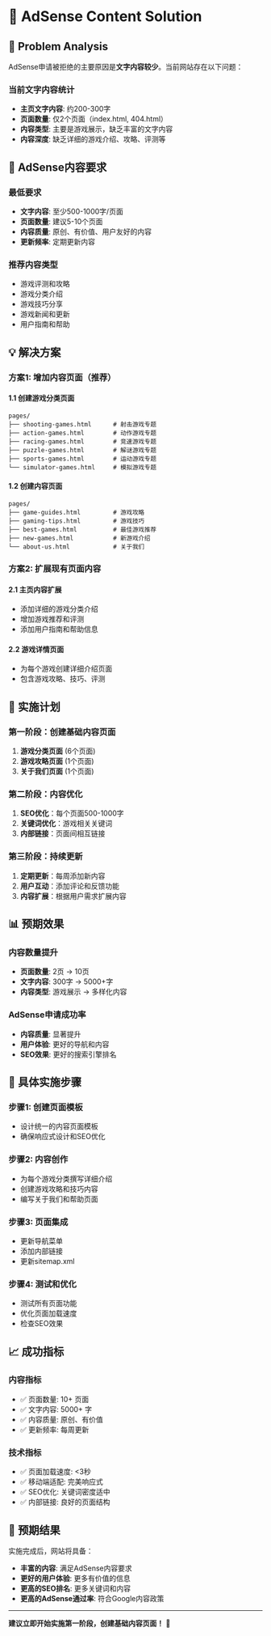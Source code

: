 # 📝 AdSense Content Solution

## 🚨 Problem Analysis

AdSense申请被拒绝的主要原因是**文字内容较少**。当前网站存在以下问题：

### 当前文字内容统计
- **主页文字内容**: 约200-300字
- **页面数量**: 仅2个页面（index.html, 404.html）
- **内容类型**: 主要是游戏展示，缺乏丰富的文字内容
- **内容深度**: 缺乏详细的游戏介绍、攻略、评测等

## 🎯 AdSense内容要求

### 最低要求
- **文字内容**: 至少500-1000字/页面
- **页面数量**: 建议5-10个页面
- **内容质量**: 原创、有价值、用户友好的内容
- **更新频率**: 定期更新内容

### 推荐内容类型
- 游戏评测和攻略
- 游戏分类介绍
- 游戏技巧分享
- 游戏新闻和更新
- 用户指南和帮助

## 💡 解决方案

### 方案1: 增加内容页面（推荐）

#### 1.1 创建游戏分类页面
```
pages/
├── shooting-games.html      # 射击游戏专题
├── action-games.html        # 动作游戏专题
├── racing-games.html        # 竞速游戏专题
├── puzzle-games.html        # 解谜游戏专题
├── sports-games.html        # 运动游戏专题
└── simulator-games.html     # 模拟游戏专题
```

#### 1.2 创建内容页面
```
pages/
├── game-guides.html         # 游戏攻略
├── gaming-tips.html         # 游戏技巧
├── best-games.html          # 最佳游戏推荐
├── new-games.html           # 新游戏介绍
└── about-us.html            # 关于我们
```

### 方案2: 扩展现有页面内容

#### 2.1 主页内容扩展
- 添加详细的游戏分类介绍
- 增加游戏推荐和评测
- 添加用户指南和帮助信息

#### 2.2 游戏详情页面
- 为每个游戏创建详细介绍页面
- 包含游戏攻略、技巧、评测

## 🚀 实施计划

### 第一阶段：创建基础内容页面
1. **游戏分类页面** (6个页面)
2. **游戏攻略页面** (1个页面)
3. **关于我们页面** (1个页面)

### 第二阶段：内容优化
1. **SEO优化**：每个页面500-1000字
2. **关键词优化**：游戏相关关键词
3. **内部链接**：页面间相互链接

### 第三阶段：持续更新
1. **定期更新**：每周添加新内容
2. **用户互动**：添加评论和反馈功能
3. **内容扩展**：根据用户需求扩展内容

## 📊 预期效果

### 内容数量提升
- **页面数量**: 2页 → 10页
- **文字内容**: 300字 → 5000+字
- **内容类型**: 游戏展示 → 多样化内容

### AdSense申请成功率
- **内容质量**: 显著提升
- **用户体验**: 更好的导航和内容
- **SEO效果**: 更好的搜索引擎排名

## 🎯 具体实施步骤

### 步骤1: 创建页面模板
- 设计统一的内容页面模板
- 确保响应式设计和SEO优化

### 步骤2: 内容创作
- 为每个游戏分类撰写详细介绍
- 创建游戏攻略和技巧内容
- 编写关于我们和帮助页面

### 步骤3: 页面集成
- 更新导航菜单
- 添加内部链接
- 更新sitemap.xml

### 步骤4: 测试和优化
- 测试所有页面功能
- 优化页面加载速度
- 检查SEO效果

## 📈 成功指标

### 内容指标
- ✅ 页面数量: 10+ 页面
- ✅ 文字内容: 5000+ 字
- ✅ 内容质量: 原创、有价值
- ✅ 更新频率: 每周更新

### 技术指标
- ✅ 页面加载速度: <3秒
- ✅ 移动端适配: 完美响应式
- ✅ SEO优化: 关键词密度适中
- ✅ 内部链接: 良好的页面结构

## 🎉 预期结果

实施完成后，网站将具备：
- **丰富的内容**: 满足AdSense内容要求
- **更好的用户体验**: 更多有价值的信息
- **更高的SEO排名**: 更多关键词和内容
- **更高的AdSense通过率**: 符合Google内容政策

---

**建议立即开始实施第一阶段，创建基础内容页面！** 🚀

